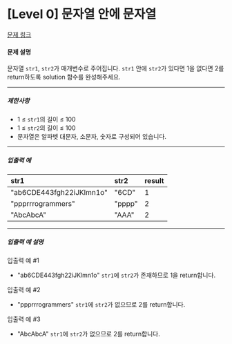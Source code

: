 # [Level 0] 문자열 안에 문자열

[문제 링크](https://school.programmers.co.kr/learn/courses/30/lessons/120908)

#### 문제 설명

문자열 ```str1```, ```str2```가 매개변수로 주어집니다. ```str1``` 안에 ```str2```가 있다면 1을 없다면 2를 return하도록 solution 함수를 완성해주세요.

---

##### 제한사항

- 1 ≤ ```str1```의 길이 ≤ 100
- 1 ≤ ```str2```의 길이 ≤ 100
- 문자열은 알파벳 대문자, 소문자, 숫자로 구성되어 있습니다.

---

##### 입출력 예

|str1|str2|result|
|:---|:---|:---|
|"ab6CDE443fgh22iJKlmn1o"|"6CD"|1|
|"ppprrrogrammers"|"pppp"|2|
|"AbcAbcA"|"AAA"|2|

---

##### 입출력 예 설명

입출력 예 #1

- "ab6CDE443fgh22iJKlmn1o" ```str1```에 ```str2```가 존재하므로 1을 return합니다.

입출력 예 #2

- "ppprrrogrammers" ```str1```에 ```str2```가 없으므로 2를 return합니다.

입출력 예 #3

- "AbcAbcA" ```str1```에 ```str2```가 없으므로 2를 return합니다.
